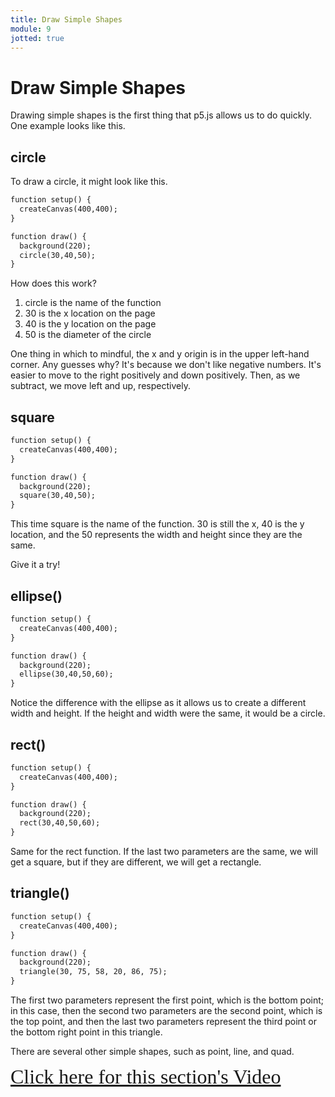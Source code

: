 ```yaml
---
title: Draw Simple Shapes
module: 9
jotted: true
---
```


# Draw Simple Shapes

Drawing simple shapes is the first thing that p5.js allows us to do quickly.  One example looks like this.

## circle

To draw a circle, it might look like this.

```html
function setup() {
  createCanvas(400,400);
}

function draw() {
  background(220);
  circle(30,40,50);
}
```

How does this work?

1. circle is the name of the function
2. 30 is the x location on the page
3. 40 is the y location on the page
4. 50 is the diameter of the circle

One thing in which to mindful, the x and y origin is in the upper left-hand corner.  Any guesses why? It's because we don't like negative numbers. It's easier to move to the right positively and down positively.  Then, as we subtract, we move left and up, respectively.

## square

```html
function setup() {
  createCanvas(400,400);
}

function draw() {
  background(220);
  square(30,40,50);
}
```

This time square is the name of the function.  30 is still the x, 40 is the y location, and the 50 represents the width and height since they are the same.

Give it a try!

## ellipse()

```html
function setup() {
  createCanvas(400,400);
}

function draw() {
  background(220);
  ellipse(30,40,50,60);
}
```

Notice the difference with the ellipse as it allows us to create a different width and height. If the height and width were the same, it would be a circle.

## rect()

```html
function setup() {
  createCanvas(400,400);
}

function draw() {
  background(220);
  rect(30,40,50,60);
}
```

Same for the rect function.  If the last two parameters are the same, we will get a square, but if they are different, we will get a rectangle.

## triangle()

```html
function setup() {
  createCanvas(400,400);
}

function draw() {
  background(220);
  triangle(30, 75, 58, 20, 86, 75);
}
```
The first two parameters represent the first point, which is the bottom point; in this case, then the second two parameters are the second point, which is the top point, and then the last two parameters represent the third point or the bottom right point in this triangle.  

There are several other simple shapes, such as point, line, and quad.

<a href="https://umontana.zoom.us/recording/share/IUTwNHyCPUBLZ5qcv7O5Yl7On_u8oQiao-DbQb4vlmewIumekTziMw" target="_new" style="font-family:Ariel; font-size:32px;">Click here for this section's Video</a>